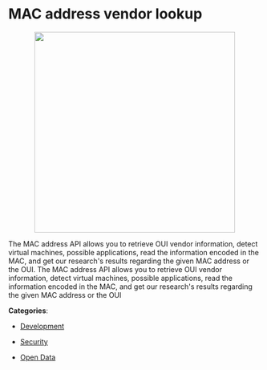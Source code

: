 # MAC address vendor lookup
<p align="center">
    <img width="400" src="https://raw.githubusercontent.com/apis-list/apis-list/apis/mac-address-vendor-lookup/logo_256x256.png" />
</p>

The MAC address API allows you to retrieve OUI vendor information, detect virtual machines, possible applications, read the information encoded in the MAC, and get our research's results regarding the given MAC address or the OUI. The MAC address API allows you to retrieve OUI vendor information, detect virtual machines, possible applications, read the information encoded in the MAC, and get our research's results regarding the given MAC address or the OUI



**Categories**:

- [Development](https://github.com/apis-list/apis-list#development)

- [Security](https://github.com/apis-list/apis-list#security)

- [Open Data](https://github.com/apis-list/apis-list#open-data)



